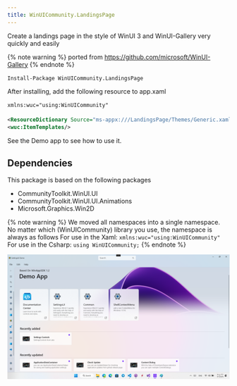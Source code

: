 ```yaml
---
title: WinUICommunity.LandingsPage
---
```


Create a landings page in the style of WinUI 3 and WinUI-Gallery very quickly and easily

{% note warning %}
ported from https://github.com/microsoft/WinUI-Gallery
{% endnote %}

```
Install-Package WinUICommunity.LandingsPage
```
After installing, add the following resource to app.xaml

```xml
xmlns:wuc="using:WinUICommunity"

<ResourceDictionary Source="ms-appx:///LandingsPage/Themes/Generic.xaml"/>
<wuc:ItemTemplates/>
```
See the Demo app to see how to use it.

## Dependencies

This package is based on the following packages

- CommunityToolkit.WinUI.UI
- CommunityToolkit.WinUI.UI.Animations
- Microsoft.Graphics.Win2D

{% note warning %}
We moved all namespaces into a single namespace. No matter which (WinUICommunity) library you use, the namespace is always as follows
For use in the Xaml:
`xmlns:wuc="using:WinUICommunity"`
For use in the Csharp:
`using WinUICommunity;`
{% endnote %}

![LandingsPage](https://raw.githubusercontent.com/ghost1372/Resources/main/LandingsPage/0.png)